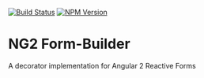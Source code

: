 [![Build Status](https://travis-ci.org/Jaspero/ng2-form-builder.svg?branch=master)](https://travis-ci.org/flauc/angular2-notifications)
[![NPM Version](https://img.shields.io/badge/npm-0.0.1-brightgreen.svg?style=flat)](https://www.npmjs.com/package/angular2-notifications)
# NG2 Form-Builder
A decorator implementation for Angular 2 Reactive Forms